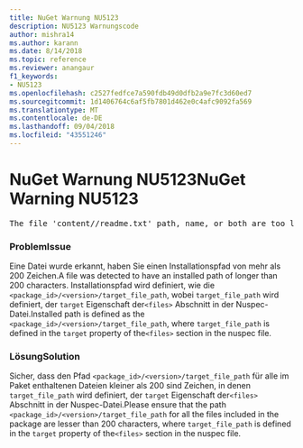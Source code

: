 ```yaml
---
title: NuGet Warnung NU5123
description: NU5123 Warnungscode
author: mishra14
ms.author: karann
ms.date: 8/14/2018
ms.topic: reference
ms.reviewer: anangaur
f1_keywords:
- NU5123
ms.openlocfilehash: c2527fedfce7a590fdb49d0dfb2a9e7fc3d60ed7
ms.sourcegitcommit: 1d1406764c6af5fb7801d462e0c4afc9092fa569
ms.translationtype: MT
ms.contentlocale: de-DE
ms.lasthandoff: 09/04/2018
ms.locfileid: "43551246"
---
```

# <a name="nuget-warning-nu5123"></a><span data-ttu-id="67f46-103">NuGet Warnung NU5123</span><span class="sxs-lookup"><span data-stu-id="67f46-103">NuGet Warning NU5123</span></span>
<pre>The file 'content/<LongPath>/readme.txt' path, name, or both are too long. Your package might not work without long file path support. Please shorten the file path or file name.</pre>

### <a name="issue"></a><span data-ttu-id="67f46-104">Problem</span><span class="sxs-lookup"><span data-stu-id="67f46-104">Issue</span></span>

<span data-ttu-id="67f46-105">Eine Datei wurde erkannt, haben Sie einen Installationspfad von mehr als 200 Zeichen.</span><span class="sxs-lookup"><span data-stu-id="67f46-105">A file was detected to have an installed path of longer than 200 characters.</span></span> <span data-ttu-id="67f46-106">Installationspfad wird definiert, wie die `<package_id>/<version>/target_file_path`, wobei `target_file_path` wird definiert, der `target` Eigenschaft der`<files>` Abschnitt in der Nuspec-Datei.</span><span class="sxs-lookup"><span data-stu-id="67f46-106">Installed path is defined as the `<package_id>/<version>/target_file_path`, where `target_file_path` is defined in the `target` property of the`<files>` section in the nuspec file.</span></span>


### <a name="solution"></a><span data-ttu-id="67f46-107">Lösung</span><span class="sxs-lookup"><span data-stu-id="67f46-107">Solution</span></span>

<span data-ttu-id="67f46-108">Sicher, dass den Pfad `<package_id>/<version>/target_file_path` für alle im Paket enthaltenen Dateien kleiner als 200 sind Zeichen, in denen `target_file_path` wird definiert, der `target` Eigenschaft der`<files>` Abschnitt in der Nuspec-Datei.</span><span class="sxs-lookup"><span data-stu-id="67f46-108">Please ensure that the path `<package_id>/<version>/target_file_path` for all the files included in the package are lesser than 200 characters, where `target_file_path` is defined in the `target` property of the`<files>` section in the nuspec file.</span></span>

